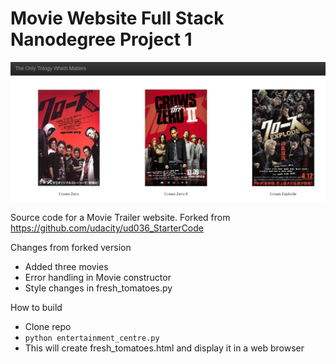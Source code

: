# Movie Website Full Stack Nanodegree Project 1

![Screenshot of HTML page](Screenshot.png?raw=true)

Source code for a Movie Trailer website. Forked from https://github.com/udacity/ud036_StarterCode

Changes from forked version
- Added three movies
- Error handling in Movie constructor
- Style changes in fresh_tomatoes.py

How to build
- Clone repo
- ```python entertainment_centre.py```
- This will create fresh_tomatoes.html and display it in a web browser
